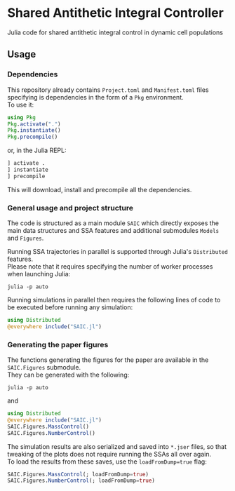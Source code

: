 # Shared Antithetic Integral Controller

Julia code for shared antithetic integral control in dynamic cell populations

## Usage
### Dependencies
This repository already contains `Project.toml` and `Manifest.toml` files specifying
is dependencies in the form of a `Pkg` environment.  
To use it:
```julia
using Pkg
Pkg.activate(".")
Pkg.instantiate()
Pkg.precompile()
```
or, in the Julia REPL:
```julia
] activate .
] instantiate
] precompile
```
This will download, install and precompile all the dependencies.

### General usage and project structure
The code is structured as a main module `SAIC` which directly exposes
the main data structures and SSA features and additional submodules `Models` and `Figures`.

Running SSA trajectories in parallel is supported through Julia's `Distributed` 
features.  
Please note that it requires specifying the number of worker processes when launching Julia:
```
julia -p auto
```
Running simulations in parallel then requires the following lines of code to be executed
before running any simulation:
```julia
using Distributed
@everywhere include("SAIC.jl")
```

### Generating the paper figures
The functions generating the figures for the paper are available in the 
`SAIC.Figures` submodule.  
They can be generated with the following:
```
julia -p auto
```
and
```julia
using Distributed
@everywhere include("SAIC.jl")
SAIC.Figures.MassControl()
SAIC.Figures.NumberControl()
```

The simulation results are also serialized and saved into `*.jser` files, so that 
tweaking of the plots does not require running the SSAs all over again.  
To load the results from these saves, use the `loadFromDump=true` flag:
```julia
SAIC.Figures.MassControl(; loadFromDump=true)
SAIC.Figures.NumberControl(; loadFromDump=true)
```
